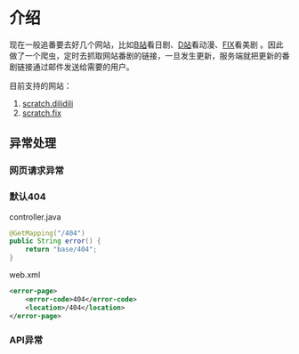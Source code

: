 # 介绍
现在一般追番要去好几个网站，比如[B站](http://www.bilibili.com/)看日剧、[D站](http://www.scratch.dilidili.wang/)看动漫、[FIX](http://www.fixsub.com/)看美剧
。因此做了一个爬虫，定时去抓取网站番剧的链接，一旦发生更新，服务端就把更新的番剧链接通过邮件发送给需要的用户。

目前支持的网站：
1. [scratch.dilidili](http://www.scratch.dilidili.wang/)
2. [scratch.fix](http://www.fixsub.com/)




## 异常处理

### 网页请求异常

### 默认404

controller.java
``` java
@GetMapping("/404")
public String error() {
    return "base/404";
}
```

web.xml
```xml
<error-page>
    <error-code>404</error-code>
    <location>/404</location>
</error-page>
```



### API异常